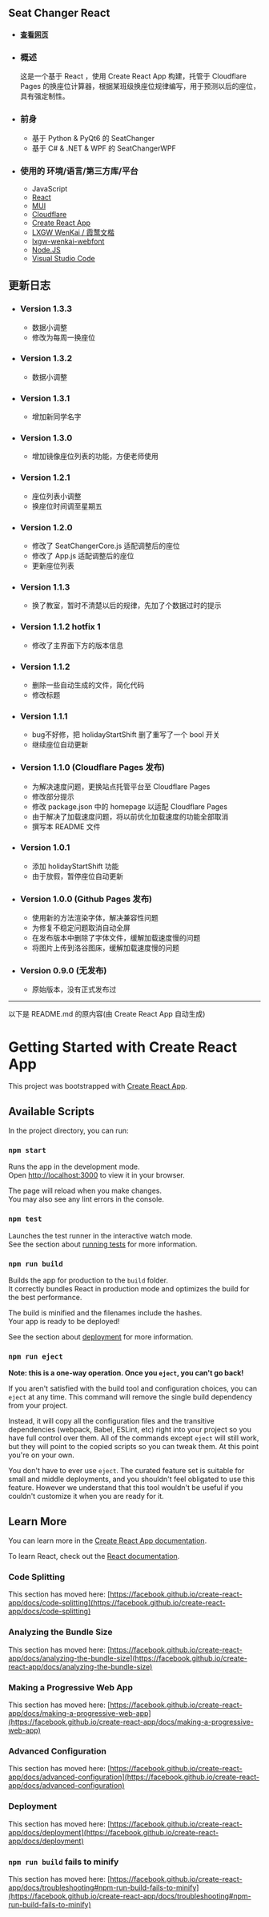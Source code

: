 ## Seat Changer React

* #### [查看网页](https://seat-changer-react.pages.dev/)

* ### 概述

    这是一个基于 React ，使用 Create React App 构建，托管于 Cloudflare Pages 的换座位计算器，根据某班级换座位规律编写，用于预测以后的座位，具有强定制性。

* ### 前身

    * 基于 Python & PyQt6 的 SeatChanger
    * 基于 C# & .NET & WPF 的 SeatChangerWPF

* ### 使用的 环境/语言/第三方库/平台

    * JavaScript
    * [React](https://react.dev/)
    * [MUI](https://mui.com/)
    * [Cloudflare](https://www.cloudflare.com)
    * [Create React App](https://github.com/facebook/create-react-app)
    * [LXGW WenKai / 霞鹜文楷](https://github.com/lxgw/LxgwWenKai)
    * [lxgw-wenkai-webfont](https://github.com/chawyehsu/lxgw-wenkai-webfont)
    * [Node.JS](https://nodejs.org)
    * [Visual Studio Code](https://code.visualstudio.com/)

## 更新日志

* ### Version 1.3.3

    * 数据小调整
    * 修改为每周一换座位

* ### Version 1.3.2

    * 数据小调整

* ### Version 1.3.1

    * 增加新同学名字

* ### Version 1.3.0

    * 增加镜像座位列表的功能，方便老师使用

* ### Version 1.2.1

    * 座位列表小调整
    * 换座位时间调至星期五

* ### Version 1.2.0 

    * 修改了 SeatChangerCore.js 适配调整后的座位
    * 修改了 App.js 适配调整后的座位
    * 更新座位列表

* ### Version 1.1.3

    * 换了教室，暂时不清楚以后的规律，先加了个数据过时的提示

* ### Version 1.1.2 hotfix 1

    * 修改了主界面下方的版本信息

* ### Version 1.1.2

    * 删除一些自动生成的文件，简化代码
    * 修改标题

* ### Version 1.1.1

    * bug不好修，把 holidayStartShift 删了重写了一个 bool 开关
    * 继续座位自动更新

* ### Version 1.1.0 (Cloudflare Pages 发布)

    * 为解决速度问题，更换站点托管平台至 Cloudflare Pages
    * 修改部分提示
    * 修改 package.json 中的 homepage 以适配 Cloudflare Pages
    * 由于解决了加载速度问题，将以前优化加载速度的功能全部取消
    * 撰写本 README 文件

* ### Version 1.0.1 

    * 添加 holidayStartShift 功能
    * 由于放假，暂停座位自动更新

* ### Version 1.0.0 (Github Pages 发布)

    * 使用新的方法渲染字体，解决兼容性问题
    * 为修复不稳定问题取消自动全屏
    * 在发布版本中删除了字体文件，缓解加载速度慢的问题
    * 将图片上传到洛谷图床，缓解加载速度慢的问题

* ### Version 0.9.0 (无发布)
    
    * 原始版本，没有正式发布过

---
以下是 README.md 的原内容(由 Create React App 自动生成)
# Getting Started with Create React App

This project was bootstrapped with [Create React App](https://github.com/facebook/create-react-app).

## Available Scripts

In the project directory, you can run:

### `npm start`

Runs the app in the development mode.\
Open [http://localhost:3000](http://localhost:3000) to view it in your browser.

The page will reload when you make changes.\
You may also see any lint errors in the console.

### `npm test`

Launches the test runner in the interactive watch mode.\
See the section about [running tests](https://facebook.github.io/create-react-app/docs/running-tests) for more information.

### `npm run build`

Builds the app for production to the `build` folder.\
It correctly bundles React in production mode and optimizes the build for the best performance.

The build is minified and the filenames include the hashes.\
Your app is ready to be deployed!

See the section about [deployment](https://facebook.github.io/create-react-app/docs/deployment) for more information.

### `npm run eject`

**Note: this is a one-way operation. Once you `eject`, you can't go back!**

If you aren't satisfied with the build tool and configuration choices, you can `eject` at any time. This command will remove the single build dependency from your project.

Instead, it will copy all the configuration files and the transitive dependencies (webpack, Babel, ESLint, etc) right into your project so you have full control over them. All of the commands except `eject` will still work, but they will point to the copied scripts so you can tweak them. At this point you're on your own.

You don't have to ever use `eject`. The curated feature set is suitable for small and middle deployments, and you shouldn't feel obligated to use this feature. However we understand that this tool wouldn't be useful if you couldn't customize it when you are ready for it.

## Learn More

You can learn more in the [Create React App documentation](https://facebook.github.io/create-react-app/docs/getting-started).

To learn React, check out the [React documentation](https://reactjs.org/).

### Code Splitting

This section has moved here: [https://facebook.github.io/create-react-app/docs/code-splitting](https://facebook.github.io/create-react-app/docs/code-splitting)

### Analyzing the Bundle Size

This section has moved here: [https://facebook.github.io/create-react-app/docs/analyzing-the-bundle-size](https://facebook.github.io/create-react-app/docs/analyzing-the-bundle-size)

### Making a Progressive Web App

This section has moved here: [https://facebook.github.io/create-react-app/docs/making-a-progressive-web-app](https://facebook.github.io/create-react-app/docs/making-a-progressive-web-app)

### Advanced Configuration

This section has moved here: [https://facebook.github.io/create-react-app/docs/advanced-configuration](https://facebook.github.io/create-react-app/docs/advanced-configuration)

### Deployment

This section has moved here: [https://facebook.github.io/create-react-app/docs/deployment](https://facebook.github.io/create-react-app/docs/deployment)

### `npm run build` fails to minify

This section has moved here: [https://facebook.github.io/create-react-app/docs/troubleshooting#npm-run-build-fails-to-minify](https://facebook.github.io/create-react-app/docs/troubleshooting#npm-run-build-fails-to-minify)
